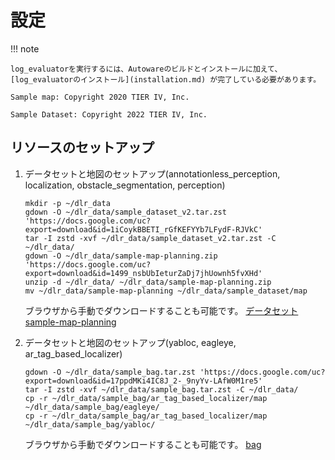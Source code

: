 # 設定

!!! note

    log_evaluatorを実行するには、Autowareのビルドとインストールに加えて、[log_evaluatorのインストール](installation.md) が完了している必要があります。

    Sample map: Copyright 2020 TIER IV, Inc.

    Sample Dataset: Copyright 2022 TIER IV, Inc.

## リソースのセットアップ

1. データセットと地図のセットアップ(annotationless_perception, localization, obstacle_segmentation, perception)

   ```shell
   mkdir -p ~/dlr_data
   gdown -O ~/dlr_data/sample_dataset_v2.tar.zst 'https://docs.google.com/uc?export=download&id=1iCoykBBETI_rGfKEFYYb7LFydF-RJVkC'
   tar -I zstd -xvf ~/dlr_data/sample_dataset_v2.tar.zst -C ~/dlr_data/
   gdown -O ~/dlr_data/sample-map-planning.zip 'https://docs.google.com/uc?export=download&id=1499_nsbUbIeturZaDj7jhUownh5fvXHd'
   unzip -d ~/dlr_data/ ~/dlr_data/sample-map-planning.zip
   mv ~/dlr_data/sample-map-planning ~/dlr_data/sample_dataset/map
   ```

   ブラウザから手動でダウンロードすることも可能です。
   [データセット](https://drive.google.com/file/d/1iCoykBBETI_rGfKEFYYb7LFydF-RJVkC/view)
   [sample-map-planning](https://drive.google.com/file/d/1499_nsbUbIeturZaDj7jhUownh5fvXHd/view)

2. データセットと地図のセットアップ(yabloc, eagleye, ar_tag_based_localizer)

   ```shell
   gdown -O ~/dlr_data/sample_bag.tar.zst 'https://docs.google.com/uc?export=download&id=17ppdMKi4IC8J_2-_9nyYv-LAfW0M1re5'
   tar -I zstd -xvf ~/dlr_data/sample_bag.tar.zst -C ~/dlr_data/
   cp -r ~/dlr_data/sample_bag/ar_tag_based_localizer/map ~/dlr_data/sample_bag/eagleye/
   cp -r ~/dlr_data/sample_bag/ar_tag_based_localizer/map ~/dlr_data/sample_bag/yabloc/
   ```

   ブラウザから手動でダウンロードすることも可能です。
   [bag](https://drive.google.com/file/d/17ppdMKi4IC8J_2-_9nyYv-LAfW0M1re5/view)
